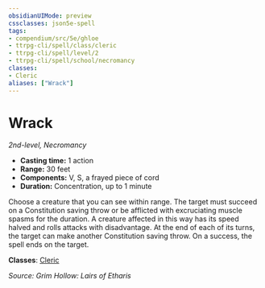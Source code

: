 ```yaml
---
obsidianUIMode: preview
cssclasses: json5e-spell
tags:
- compendium/src/5e/ghloe
- ttrpg-cli/spell/class/cleric
- ttrpg-cli/spell/level/2
- ttrpg-cli/spell/school/necromancy
classes:
- Cleric
aliases: ["Wrack"]
---
```

# Wrack
*2nd-level, Necromancy*  

- **Casting time:** 1 action
- **Range:** 30 feet
- **Components:** V, S, a frayed piece of cord
- **Duration:** Concentration, up to 1 minute

Choose a creature that you can see within range. The target must succeed on a Constitution saving throw or be afflicted with excruciating muscle spasms for the duration. A creature affected in this way has its speed halved and rolls attacks with disadvantage. At the end of each of its turns, the target can make another Constitution saving throw. On a success, the spell ends on the target.

**Classes**: [Cleric](/3-Mechanics/CLI/classes/cleric.md)

*Source: Grim Hollow: Lairs of Etharis*